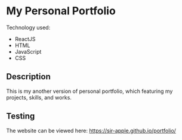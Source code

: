 # My Personal Portfolio
Technology used:
- ReactJS
- HTML
- JavaScript
- CSS

## Description
This is my another version of personal portfolio, which featuring my projects, skills, and works.

## Testing
The website can be viewed here: https://sir-apple.github.io/portfolio/

